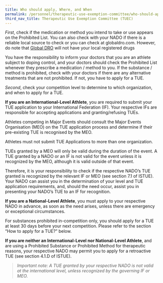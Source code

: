 ```yaml
---
title: Who should apply, Where, and When
permalink: /personnel/therapeutic-use-exemption-committee/who-should-apply-where&when/
third_nav_title: Therapeutic Use Exemption Committee (TUEC)
---
```

*First*, check if the medication or method you intend to take or use appears on the Prohibited List. You can also check with your NADO if there is a reliable local source to check or you can check at globaldro.com. However, do note that [Global DRO](https://www.globaldro.com/Home) will not have your local registered drugs

You have the responsibility to inform your doctors that you are an athlete subject to doping control, and your doctors should check the Prohibited List whenever they prescribe a medication / method to you. If the substance / method is prohibited, check with your doctors if there are any alternative treatments that are not prohibited. If not, you have to apply for a TUE.

*Second*, check your competition level to determine to which organization, and when to apply for a TUE.

**If you are an International-Level Athlete**, you are required to submit your TUE application to your International Federation (IF). Your respective IFs are responsible for accepting applications and granting/refusing TUEs.

Athletes competing in Major Events should consult the Major Events Organisation (MEO) on the TUE application process and determine if their pre-existing TUE is recognised by the MEO.

Athletes must not submit TUE Applications to more than one organization.

TUEs granted by a MEO will only be valid during the duration of the event. A TUE granted by a NADO or an IF is not valid for the event unless it is recognized by the MEO, although it is valid outside of that event.

Therefore, it is your responsibility to check if the respective NADO’s TUE granted is recognized by the relevant IF or MEO (see section 7.1 of ISTUE). Your NADO can assist you in the determination of your level and TUE application requirements, and, should the need occur, assist you in presenting your NADO’s TUE to an IF for recognition.

**If you are a National-Level Athlete**, you must apply to your respective NADO in advance, as soon as the need arises, unless there are emergency or exceptional circumstances.

For substances prohibited in-competition only, you should apply for a TUE at least 30 days before your next competition. Please refer to the section “How to apply for a TUE?” below.

**If you are neither an International-Level nor National-Level Athlete**, and are using a Prohibited Substance or Prohibited Method for therapeutic reasons, your respective NADO may permit you to apply for a retroactive TUE (see section 4.1.D of ISTUE).

> *Important note: A TUE granted by your respective NADO is not valid at the international level, unless recognized by the governing IF or MEO.*
